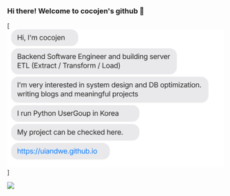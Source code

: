 ### Hi there! Welcome to cocojen's github 👋


[![](https://github.com/cocojen/cocojen/blob/master/chat.svg)]



![](https://github.com/uiandwe/uiandwe/blob/output/github-contribution-grid-snake.svg)
